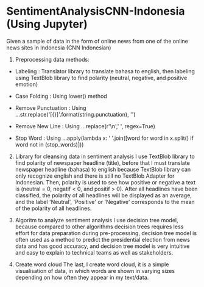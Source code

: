 # SentimentAnalysisCNN-Indonesia (Using Jupyter)
Given a sample of data in the form of online news from one of the online news sites in Indonesia (CNN Indonesian)

1. Preprocessing data methods:
- Labeling            : Translator library to translate bahasa to english, then labeling using TextBlob library to find polarity (neutral, negative, and positive                           emotion)
                          
- Case Folding        : Using lower() method
- Remove Punctuation  : Using ...str.replace('[{}]'.format(string.punctuation), '')
- Remove New Line     : Using ...replace(r'\n',' ', regex=True)
- Stop Word           : Using ...apply(lambda x: ' '.join([word for word in x.split() if word not in (stop_words)]))

2. Library for cleansing data in sentiment analysis
I use TextBlob library to find polarity of newspaper headline (title), before that I must translate newspaper headline (bahasa) to english because TextBlob library can only recognize english and there is still no TextBlob Adapter for Indonesian. Then, polarity is used to see how positive or negative a text is (neutral = 0, negatif < 0, and positif > 0). After all headlines have been classified, the polarity of all headlines will be displayed as an average, and the label 'Neutral', 'Positive' or 'Negative' corresponds to the mean of the polarity of all headlines.

3. Algoritm to analyze sentiment analysis
I use decision tree model, because compared to other algorithms decision trees requires less effort for data preparation during pre-processing, decision tree model is often used as a method to predict the presidential election from news data and has good accuracy, and decision tree model is very intuitive and easy to explain to technical teams as well as stakeholders.

4. Create word cloud
The last, I create word cloud, it is a simple visualisation of data, in which words are shown in varying sizes depending on how often they appear in my text/data.

